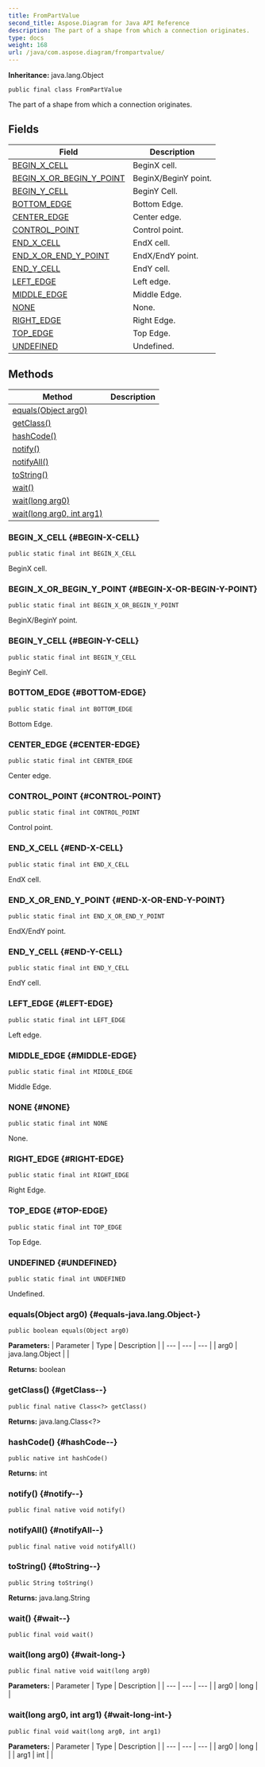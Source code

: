 ```yaml
---
title: FromPartValue
second_title: Aspose.Diagram for Java API Reference
description: The part of a shape from which a connection originates.
type: docs
weight: 168
url: /java/com.aspose.diagram/frompartvalue/
---
```


**Inheritance:**
java.lang.Object
```
public final class FromPartValue
```

The part of a shape from which a connection originates.
## Fields

| Field | Description |
| --- | --- |
| [BEGIN_X_CELL](#BEGIN-X-CELL) | BeginX cell. |
| [BEGIN_X_OR_BEGIN_Y_POINT](#BEGIN-X-OR-BEGIN-Y-POINT) | BeginX/BeginY point. |
| [BEGIN_Y_CELL](#BEGIN-Y-CELL) | BeginY Cell. |
| [BOTTOM_EDGE](#BOTTOM-EDGE) | Bottom Edge. |
| [CENTER_EDGE](#CENTER-EDGE) | Center edge. |
| [CONTROL_POINT](#CONTROL-POINT) | Control point. |
| [END_X_CELL](#END-X-CELL) | EndX cell. |
| [END_X_OR_END_Y_POINT](#END-X-OR-END-Y-POINT) | EndX/EndY point. |
| [END_Y_CELL](#END-Y-CELL) | EndY cell. |
| [LEFT_EDGE](#LEFT-EDGE) | Left edge. |
| [MIDDLE_EDGE](#MIDDLE-EDGE) | Middle Edge. |
| [NONE](#NONE) | None. |
| [RIGHT_EDGE](#RIGHT-EDGE) | Right Edge. |
| [TOP_EDGE](#TOP-EDGE) | Top Edge. |
| [UNDEFINED](#UNDEFINED) | Undefined. |
## Methods

| Method | Description |
| --- | --- |
| [equals(Object arg0)](#equals-java.lang.Object-) |  |
| [getClass()](#getClass--) |  |
| [hashCode()](#hashCode--) |  |
| [notify()](#notify--) |  |
| [notifyAll()](#notifyAll--) |  |
| [toString()](#toString--) |  |
| [wait()](#wait--) |  |
| [wait(long arg0)](#wait-long-) |  |
| [wait(long arg0, int arg1)](#wait-long-int-) |  |
### BEGIN_X_CELL {#BEGIN-X-CELL}
```
public static final int BEGIN_X_CELL
```


BeginX cell.

### BEGIN_X_OR_BEGIN_Y_POINT {#BEGIN-X-OR-BEGIN-Y-POINT}
```
public static final int BEGIN_X_OR_BEGIN_Y_POINT
```


BeginX/BeginY point.

### BEGIN_Y_CELL {#BEGIN-Y-CELL}
```
public static final int BEGIN_Y_CELL
```


BeginY Cell.

### BOTTOM_EDGE {#BOTTOM-EDGE}
```
public static final int BOTTOM_EDGE
```


Bottom Edge.

### CENTER_EDGE {#CENTER-EDGE}
```
public static final int CENTER_EDGE
```


Center edge.

### CONTROL_POINT {#CONTROL-POINT}
```
public static final int CONTROL_POINT
```


Control point.

### END_X_CELL {#END-X-CELL}
```
public static final int END_X_CELL
```


EndX cell.

### END_X_OR_END_Y_POINT {#END-X-OR-END-Y-POINT}
```
public static final int END_X_OR_END_Y_POINT
```


EndX/EndY point.

### END_Y_CELL {#END-Y-CELL}
```
public static final int END_Y_CELL
```


EndY cell.

### LEFT_EDGE {#LEFT-EDGE}
```
public static final int LEFT_EDGE
```


Left edge.

### MIDDLE_EDGE {#MIDDLE-EDGE}
```
public static final int MIDDLE_EDGE
```


Middle Edge.

### NONE {#NONE}
```
public static final int NONE
```


None.

### RIGHT_EDGE {#RIGHT-EDGE}
```
public static final int RIGHT_EDGE
```


Right Edge.

### TOP_EDGE {#TOP-EDGE}
```
public static final int TOP_EDGE
```


Top Edge.

### UNDEFINED {#UNDEFINED}
```
public static final int UNDEFINED
```


Undefined.

### equals(Object arg0) {#equals-java.lang.Object-}
```
public boolean equals(Object arg0)
```




**Parameters:**
| Parameter | Type | Description |
| --- | --- | --- |
| arg0 | java.lang.Object |  |

**Returns:**
boolean
### getClass() {#getClass--}
```
public final native Class<?> getClass()
```




**Returns:**
java.lang.Class<?>
### hashCode() {#hashCode--}
```
public native int hashCode()
```




**Returns:**
int
### notify() {#notify--}
```
public final native void notify()
```




### notifyAll() {#notifyAll--}
```
public final native void notifyAll()
```




### toString() {#toString--}
```
public String toString()
```




**Returns:**
java.lang.String
### wait() {#wait--}
```
public final void wait()
```




### wait(long arg0) {#wait-long-}
```
public final native void wait(long arg0)
```




**Parameters:**
| Parameter | Type | Description |
| --- | --- | --- |
| arg0 | long |  |

### wait(long arg0, int arg1) {#wait-long-int-}
```
public final void wait(long arg0, int arg1)
```




**Parameters:**
| Parameter | Type | Description |
| --- | --- | --- |
| arg0 | long |  |
| arg1 | int |  |

